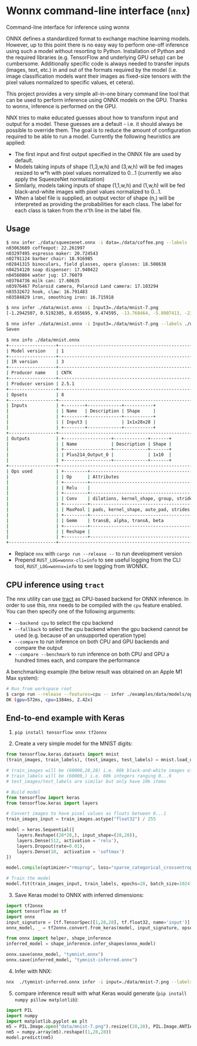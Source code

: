# Wonnx command-line interface (`nnx`)

Command-line interface for inference using wonnx

ONNX defines a standardized format to exchange machine learning models. However, up to this point there is no easy way to
perform one-off inference using such a model without resorting to Python. Installation of Python and the required libraries
(e.g. TensorFlow and underlying GPU setup) can be cumbersome. Additionally specific code is always needed to transfer
inputs (images, text, etc.) in and out of the formats required by the model (i.e. image classification models want their
images as fixed-size tensors with the pixel values normalized to specific values, et cetera).

This project provides a very simple all-in-one binary command line tool that can be used to perform inference using ONNX
models on the GPU. Thanks to wonnx,  inference is performed on the GPU. 

NNX tries to make educated guesses about how to transform input and output for a model. These guesses are a default - i.e.
it should always be possible to override them. The goal is to reduce the amount of configuration required to be able to
run a model. Currently the following heuristics are applied:

- The first input and first output specified in the ONNX file are used by default.
- Models taking inputs of shape (1,3,w,h) and (3,w,h) will be fed images resized to w\*h with pixel values normalized to
  0...1 (currently we also apply the SqueezeNet normalization)
- Similarly, models taking inputs of shape (1,1,w,h) and (1,w,h) will be fed black-and-white images with pixel values
  normalized to 0...1.
- When a label file is supplied, an output vector of shape (n,) will be interpreted as providing the probabilities for each
  class. The label for each class is taken from the n'th line in the label file.

## Usage

```sh
$ nnx infer ./data/squeezenet.onnx -i data=./data/coffee.png --labels ./data/squeezenet-labels.txt
n03063689 coffeepot: 22.261997
n03297495 espresso maker: 20.724543
n02791124 barber chair: 18.916985
n02841315 binoculars, field glasses, opera glasses: 18.508638
n04254120 soap dispenser: 17.940422
n04560804 water jug: 17.76079
n03764736 milk can: 17.60635
n03976467 Polaroid camera, Polaroid Land camera: 17.103294
n03532672 hook, claw: 16.791483
n03584829 iron, smoothing iron: 16.715918

$ nnx infer ./data/mnist.onnx -i Input3=./data/mnist-7.png
[-1.2942507, 0.5192305, 8.655695, 9.474595, -13.768464, -5.8907413, -23.467274, 28.252314, -6.7598896, 3.9513395]

$ nnx infer ./data/mnist.onnx -i Input3=./data/mnist-7.png --labels ./data/mnist-labels.txt --top=1
Seven

$ nnx info ./data/mnist.onnx
+------------------+-----------------------------------------------------------------+
| Model version    | 1                                                               |
+------------------+-----------------------------------------------------------------+
| IR version       | 3                                                               |
+------------------+-----------------------------------------------------------------+
| Producer name    | CNTK                                                            |
+------------------+-----------------------------------------------------------------+
| Producer version | 2.5.1                                                           |
+------------------+-----------------------------------------------------------------+
| Opsets           | 8                                                               |
+------------------+-----------------------------------------------------------------+
| Inputs           | +--------+-------------+-----------+                            |
|                  | | Name   | Description | Shape     |                            |
|                  | +--------+-------------+-----------+                            |
|                  | | Input3 |             | 1x1x28x28 |                            |
|                  | +--------+-------------+-----------+                            |
+------------------+-----------------------------------------------------------------+
| Outputs          | +------------------+-------------+-------+                      |
|                  | | Name             | Description | Shape |                      |
|                  | +------------------+-------------+-------+                      |
|                  | | Plus214_Output_0 |             | 1x10  |                      |
|                  | +------------------+-------------+-------+                      |
+------------------+-----------------------------------------------------------------+
| Ops used         | +---------+---------------------------------------------------+ |
|                  | | Op      | Attributes                                        | |
|                  | +---------+---------------------------------------------------+ |
|                  | | Relu    |                                                   | |
|                  | +---------+---------------------------------------------------+ |
|                  | | Conv    | dilations, kernel_shape, group, strides, auto_pad | |
|                  | +---------+---------------------------------------------------+ |
|                  | | MaxPool | pads, kernel_shape, auto_pad, strides             | |
|                  | +---------+---------------------------------------------------+ |
|                  | | Gemm    | transB, alpha, transA, beta                       | |
|                  | +---------+---------------------------------------------------+ |
|                  | | Reshape |                                                   | |
|                  | +---------+---------------------------------------------------+ |
+------------------+-----------------------------------------------------------------+
```

- Replace `nnx` with `cargo run --release --` to run development version
- Prepend `RUST_LOG=wonnx-cli=info` to see useful logging from the CLI tool, `RUST_LOG=wonnx=info` to see logging from WONNX.

## CPU inference using `tract`

The nnx utility can use [tract](https://github.com/sonos/tract) as CPU-based backend for ONNX inference. In order to use
this, nnx needs to be compiled with the `cpu` feature enabled. You can then specify one of the following arguments:
*  `--backend cpu` to select the cpu backend
* `--fallback` to select the cpu backend when the gpu backend cannot be used (e.g. because of an unsupported operation type)
* `--compare` to run inference on both CPU and GPU backends and compare the output
* `--compare --benchmark` to run inference on both CPU and GPU a hundred times each, and compare the performance

A benchmarking example (the below result was obtained on an Apple M1 Max system):

```sh
# Run from workspace root
$ cargo run --release --features=cpu -- infer ./examples/data/models/opt-squeeze.onnx -i data=./examples/data/images/pelican.jpeg --compare --benchmark
OK (gpu=572ms, cpu=1384ms, 2.42x)
```

## End-to-end example with Keras

1. `pip install tensorflow onnx tf2onnx`

2. Create a very simple model for the MNIST digits:

```python
from tensorflow.keras.datasets import mnist
(train_images, train_labels), (test_images, test_labels) = mnist.load_data()

# train_images will be (60000,28,28) i.e. 60k black-and-white images of 28x28 pixels (which are ints between 0..255)
# train_labels will be (60000,) i.e. 60k integers ranging 0...9
# test_images/test_labels are similar but only have 10k items

# Build model
from tensorflow import keras
from tensorflow.keras import layers

# Convert images to have pixel values as floats between 0...1
train_images_input = train_images.astype("float32") / 255

model = keras.Sequential([
    layers.Reshape((28*28,), input_shape=(28,28)),
    layers.Dense(512, activation = 'relu'),
    layers.Dropout(rate=0.01),
    layers.Dense(10,  activation = 'softmax')
])

model.compile(optimizer="rmsprop", loss="sparse_categorical_crossentropy", metrics=["accuracy"])

# Train the model
model.fit(train_images_input, train_labels, epochs=20, batch_size=1024)
```

3. Save Keras model to ONNX with inferred dimensions:

```python
import tf2onnx
import tensorflow as tf
import onnx
input_signature = [tf.TensorSpec([1,28,28], tf.float32, name='input')]
onnx_model, _ = tf2onnx.convert.from_keras(model, input_signature, opset=13)

from onnx import helper, shape_inference
inferred_model = shape_inference.infer_shapes(onnx_model)

onnx.save(onnx_model, "tymnist.onnx")
onnx.save(inferred_model, "tymnist-inferred.onnx")
```

4. Infer with NNX:

```sh
nnx  ./tymnist-inferred.onnx infer -i input=./data/mnist-7.png --labels ./data/mnist-labels.txt
```

5. compare inference result with what Keras would generate (`pip install numpy pillow matplotlib`):

```python
import PIL
import numpy
import matplotlib.pyplot as plt
m5 = PIL.Image.open("data/mnist-7.png").resize((28,28), PIL.Image.ANTIALIAS)
nm5 = numpy.array(m5).reshape((1,28,28))
model.predict(nm5)
```